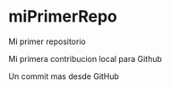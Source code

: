 # miPrimerRepo
Mi primer repositorio

Mi primera contribucion local para Github

Un commit mas desde GitHub
